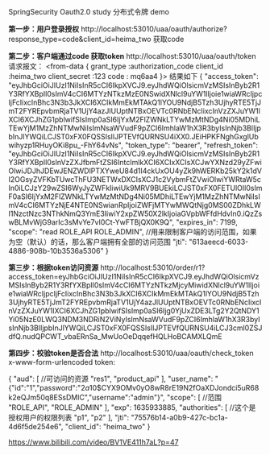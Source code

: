 SpringSecurity Oauth2.0 study 分布式令牌 demo

**第一步：用户登录授权**
http://localhost:53010/uaa/oauth/authorize?response_type=code&client_id=heima_two
获取code

**第二步：客户端通过code 获取token**
http://localhost:53010/uaa/oauth/token
请求报文：
<from-data {
    grant_type :authorization_code
    client_id  :heima_two
    client_secret  :123
    code    : mq6aa4
 }>
 结果如下
 {
     "access_token": "eyJhbGciOiJIUzI1NiIsInR5cCI6IkpXVCJ9.eyJhdWQiOlsicmVzMSIsInByb2R1Y3RfYXBpIl0sImV4cCI6MTYzNTkzMzE0NSwidXNlcl9uYW1lIjoie1wiaWRcIjpcIjFcIixcInBhc3N3b3JkXCI6XCIkMmEkMTAkQ1lYOU9NdjB5Tzh3UjhyRTE5TjJmT2FYREpvbmRjaTV1UjY4azJlUUptNTBxOEVTc0RNbENcIixcInVzZXJuYW1lXCI6XCJhZG1pblwifSIsImp0aSI6IjYxM2FlZWNkLTYwMzMtNDg4Ni05MDhiLTEwYjM1MzZhNTMwNiIsImNsaWVudF9pZCI6ImhlaW1hX3R3byIsInNjb3BlIjpbInJlYWQiLCJST0xFX0FQSSIsIlJPTEVfQURNSU4iXX0.JEiHPKFNghGxglUbwihyzp1RHuyOKi8pu_-FhY64vNs",
     "token_type": "bearer",
     "refresh_token": "eyJhbGciOiJIUzI1NiIsInR5cCI6IkpXVCJ9.eyJhdWQiOlsicmVzMSIsInByb2R1Y3RfYXBpIl0sInVzZXJfbmFtZSI6IntcImlkXCI6XCIxXCIsXCJwYXNzd29yZFwiOlwiJDJhJDEwJENZWDlPTXYweU84d1I4ckUxOU4yZk9hWERKb25kY2k1dVI2OGsyZVFKbTUwcThFU3NETWxDXCIsXCJ1c2VybmFtZVwiOlwiYWRtaW5cIn0iLCJzY29wZSI6WyJyZWFkIiwiUk9MRV9BUEkiLCJST0xFX0FETUlOIl0sImF0aSI6IjYxM2FlZWNkLTYwMzMtNDg4Ni05MDhiLTEwYjM1MzZhNTMwNiIsImV4cCI6MTYzNjE4NTE0NSwianRpIjoiZWFjMTYwMWQtNjg0MS00ZDhkLWI1NzctNzc3NThkNmQ3YmE3IiwiY2xpZW50X2lkIjoiaGVpbWFfdHdvIn0.iQzZswBLMvWjG9arIc3sMvYe7vI0Ct-YwFTBjQX0K9Q",
     "expires_in": 7199,
     "scope": "read ROLE_API ROLE_ADMIN", //用来限制客户端的访问范围，如果为空（默认）的话，那么客户端拥有全部的访问范围
     "jti": "613aeecd-6033-4886-908b-10b3536a5306"
 }
 
 **第三步：根据token访问资源**
 http://localhost:53010/order/r1?access_token=eyJhbGciOiJIUzI1NiIsInR5cCI6IkpXVCJ9.eyJhdWQiOlsicmVzMSIsInByb2R1Y3RfYXBpIl0sImV4cCI6MTYzNTkzMjcyMiwidXNlcl9uYW1lIjoie1wiaWRcIjpcIjFcIixcInBhc3N3b3JkXCI6XCIkMmEkMTAkQ1lYOU9NdjB5Tzh3UjhyRTE5TjJmT2FYREpvbmRjaTV1UjY4azJlUUptNTBxOEVTc0RNbENcIixcInVzZXJuYW1lXCI6XCJhZG1pblwifSIsImp0aSI6Ijg0YjUxZDE3LTg2Y2QtNDY1Yi05NzE0LWQ3NDM3NDRiN2ViNyIsImNsaWVudF9pZCI6ImhlaW1hX3R3byIsInNjb3BlIjpbInJlYWQiLCJST0xFX0FQSSIsIlJPTEVfQURNSU4iLCJ3cml0ZSJdfQ.nudQPCWT_vbaERnSa_MwUoOeDqqefHQLHoBCAMXLQmE
 
 **第四步：校验token是否合法**
 http://localhost:53010/uaa/oauth/check_token
 x-www-form-urlencoded
 token:
 
{
    "aud": [ //可访问的资源
        "res1",
        "product_api"
    ],
    "user_name": "{\"id\":\"1\",\"password\":\"$2a$10$CYX9OMv0yO8wR8rE19N2fOaXDJondci5uR68k2eQJm50q8ESsDMlC\",\"username\":\"admin\"}",
    "scope": [  //范围
        "ROLE_API",
        "ROLE_ADMIN"
    ],
    "exp": 1635933885,
    "authorities": [   //这个是授权用户的权限列表
        "p1",
        "p2"
    ],
    "jti": "75576b14-a0b9-427c-bc1a-4d6f5de254e6",
    "client_id": "heima_two"
}


https://www.bilibili.com/video/BV1VE411h7aL?p=47
